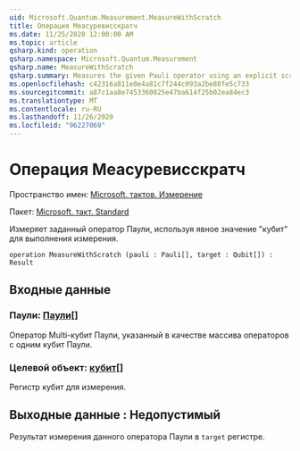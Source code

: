 ```yaml
---
uid: Microsoft.Quantum.Measurement.MeasureWithScratch
title: Операция Меасуревисскратч
ms.date: 11/25/2020 12:00:00 AM
ms.topic: article
qsharp.kind: operation
qsharp.namespace: Microsoft.Quantum.Measurement
qsharp.name: MeasureWithScratch
qsharp.summary: Measures the given Pauli operator using an explicit scratch qubit to perform the measurement.
ms.openlocfilehash: c42316a811e0e4a81c7f244c093a2be88fe5c733
ms.sourcegitcommit: a87c1aa8e7453360025e47ba614f25b02ea84ec3
ms.translationtype: MT
ms.contentlocale: ru-RU
ms.lasthandoff: 11/26/2020
ms.locfileid: "96227069"
---
```

# <a name="measurewithscratch-operation"></a>Операция Меасуревисскратч

Пространство имен: [Microsoft. тактов. Измерение](xref:Microsoft.Quantum.Measurement)

Пакет: [Microsoft. такт. Standard](https://nuget.org/packages/Microsoft.Quantum.Standard)


Измеряет заданный оператор Паули, используя явное значение "кубит" для выполнения измерения.

```qsharp
operation MeasureWithScratch (pauli : Pauli[], target : Qubit[]) : Result
```


## <a name="input"></a>Входные данные

### <a name="pauli--pauli"></a>Паули: [Паули](xref:microsoft.quantum.lang-ref.pauli)[]

Оператор Multi-кубит Паули, указанный в качестве массива операторов с одним кубит Паули.


### <a name="target--qubit"></a>Целевой объект: [кубит](xref:microsoft.quantum.lang-ref.qubit)[]

Регистр кубит для измерения.



## <a name="output--__invalidresult__"></a>Выходные данные __: <Result> Недопустимый__

Результат измерения данного оператора Паули в `target` регистре.